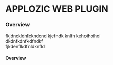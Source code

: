 # APPLOZIC WEB PLUGIN     

### Overview      


fkjdnckldnlckndcnd  kjefndk knlfn kehoihoihoi    
dkdnfkdnfkdfndkf    
fjkdenflkdfnldknfld       
   
   
   #### Overview 










